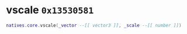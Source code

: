 # vscale `0x13530581`

```lua
natives.core.vscale(_vector --[[ vector3 ]], _scale --[[ number ]])
```